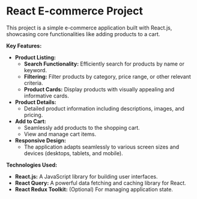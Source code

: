 # React E-commerce Project

This project is a simple e-commerce application built with React.js, showcasing core functionalities like adding products to a cart.

**Key Features:**

* **Product Listing:**
    * **Search Functionality:** Efficiently search for products by name or keyword.
    * **Filtering:** Filter products by category, price range, or other relevant criteria.
    * **Product Cards:** Display products with visually appealing and informative cards.
* **Product Details:** 
    * Detailed product information including descriptions, images, and pricing.
* **Add to Cart:** 
    * Seamlessly add products to the shopping cart.
    * View and manage cart items.
* **Responsive Design:** 
    * The application adapts seamlessly to various screen sizes and devices (desktops, tablets, and mobile).

**Technologies Used:**

* **React.js:** A JavaScript library for building user interfaces.
* **React Query:** A powerful data fetching and caching library for React.
* **React Redux Toolkit:** (Optional) For managing application state.
